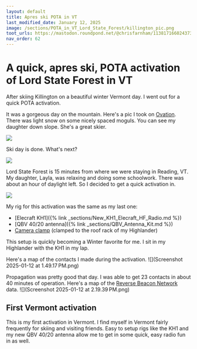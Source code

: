 ```yaml
---
layout: default
title: Apres ski POTA in VT
last_modified_date: January 12, 2025
image: /sections/POTA_in_VT_Lord_State_Forest/killington_pic.png
toot_urls: https://mastodon.roundpond.net/@chrisfarnham/113817166024373267
nav_order: 62
---
```

# A quick, apres ski, POTA activation of Lord State Forest in VT

After skiing Killington on a beautiful winter Vermont day. I went out for a quick POTA activation.

It was a gorgeous day on the mountain. Here's a pic I took on [Ovation](https://www.trailforks.com/trails/ovation/).
There was light snow on some nicely spaced moguls. You can see my daughter down slope. She's a great skier.

![](PXL_20250111_191255954.jpg)

Ski day is done. What's next?

![](killington_pic.png)

Lord State Forest is 15 minutes from where we were staying in Reading, VT. My daughter, Layla, was relaxing and doing some
schoolwork. There was about an hour of daylight left. So I decided to get a quick activation in.

![](PXL_20250111_215024586.jpg)

My rig for this activation was the same as my last one:
 - [Elecraft KH1]({% link _sections/New_KH1_Elecraft_HF_Radio.md %})
 - [QBV 40/20 antenna]({% link _sections/QBV_Antenna_Kit.md %})
 - [Camera clamp](https://www.amazon.com/gp/product/B075WP3H58) (clamped to the roof rack of my Highlander)

This setup is quickly becoming a Winter favorite for me. I sit in my Highlander with the KH1 in my lap.

Here's a map of the contacts I made during the activation.
![](Screenshot 2025-01-12 at 1.49.17 PM.png)

Propagation was pretty good that day. I was able to get 23 contacts in about 40 minutes of operation. Here's
a map of the [Reverse Beacon Network](https://www.reversebeacon.net/) data.
![](Screenshot 2025-01-12 at 2.19.39 PM.png)

## First Vermont activation

This is my first activation in Vermont. I find myself in Vermont fairly frequently for skiing and visiting friends.
Easy to setup rigs like the KH1 and my new QBV 40/20 antenna allow me to get in some quick, easy radio fun in
as well.
